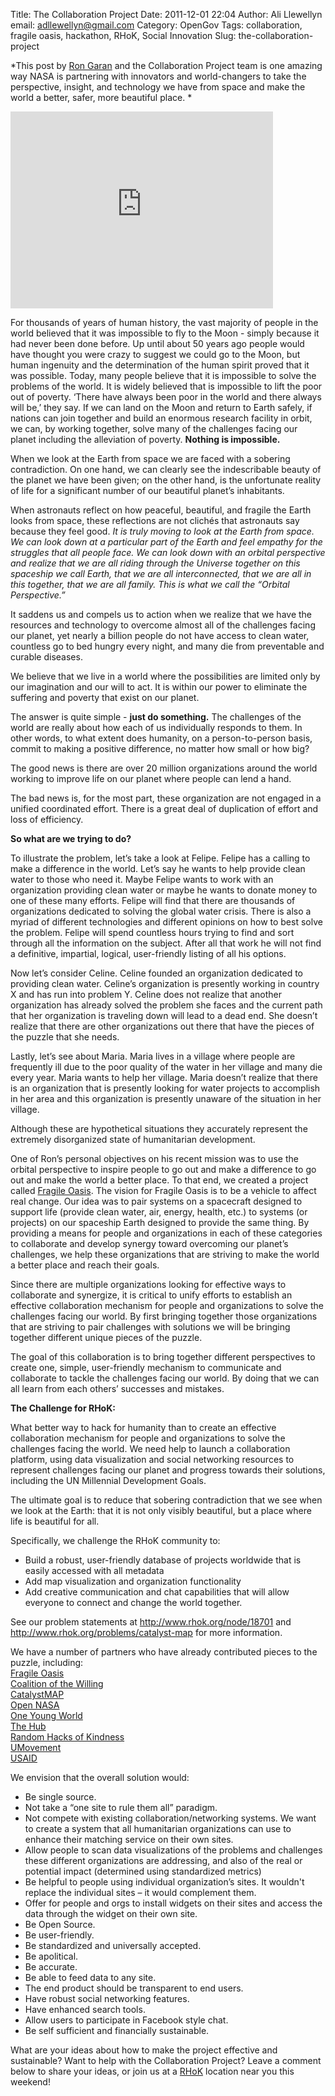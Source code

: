 Title: The Collaboration Project
Date: 2011-12-01 22:04
Author: Ali Llewellyn
email: adllewellyn@gmail.com
Category: OpenGov
Tags: collaboration, fragile oasis, hackathon, RHoK, Social Innovation
Slug: the-collaboration-project

*This post by [Ron Garan][] and the Collaboration Project team is one
amazing way NASA is partnering with innovators and world-changers to
take the perspective, insight, and technology we have from space and
make the world a better, safer, more beautiful place. *

<iframe src="http://www.youtube.com/embed/TgoxQDVKRIY" frameborder="0" width="420" height="315"></iframe>

For thousands of years of human history, the vast majority of people in
the world believed that it was impossible to fly to the Moon - simply
because it had never been done before. Up until about 50 years ago
people would have thought you were crazy to suggest we could go to the
Moon, but human ingenuity and the determination of the human spirit
proved that it was possible. Today, many people believe that it is
impossible to solve the problems of the world. It is widely believed
that is impossible to lift the poor out of poverty. ‘There have always
been poor in the world and there always will be,’ they say. If we can
land on the Moon and return to Earth safely, if nations can join
together and build an enormous research facility in orbit, we can, by
working together, solve many of the challenges facing our planet
including the alleviation of poverty. **Nothing is impossible.**

When we look at the Earth from space we are faced with a sobering
contradiction. On one hand, we can clearly see the indescribable beauty
of the planet we have been given; on the other hand, is the unfortunate
reality of life for a significant number of our beautiful planet’s
inhabitants.

When astronauts reflect on how peaceful, beautiful, and fragile the
Earth looks from space, these reflections are not clichés that
astronauts say because they feel good. *It is truly moving to look at
the Earth from space.* *We can look down at a particular part of the
Earth and feel empathy for the struggles that all people face. We can
look down with an orbital perspective and realize that we are all riding
through the Universe together on this spaceship we call Earth, that we
are all interconnected, that we are all in this together, that we are
all family. This is what we call the “Orbital Perspective.”*

It saddens us and compels us to action when we realize that we have the
resources and technology to overcome almost all of the challenges facing
our planet, yet nearly a billion people do not have access to clean
water, countless go to bed hungry every night, and many die from
preventable and curable diseases.

We believe that we live in a world where the possibilities are limited
only by our imagination and our will to act. It is within our power to
eliminate the suffering and poverty that exist on our planet.

The answer is quite simple - **just do something.** The challenges of
the world are really about how each of us individually responds to them.
In other words, to what extent does humanity, on a person-to-person
basis, commit to making a positive difference, no matter how small or
how big?

The good news is there are over 20 million organizations around the
world working to improve life on our planet where people can lend a
hand.

The bad news is, for the most part, these organization are not engaged
in a unified coordinated effort. There is a great deal of duplication of
effort and loss of efficiency.

**So what are we trying to do?**

To illustrate the problem, let’s take a look at Felipe. Felipe has a
calling to make a difference in the world. Let’s say he wants to help
provide clean water to those who need it. Maybe Felipe wants to work
with an organization providing clean water or maybe he wants to donate
money to one of these many efforts. Felipe will find that there are
thousands of organizations dedicated to solving the global water crisis.
There is also a myriad of different technologies and different opinions
on how to best solve the problem. Felipe will spend countless hours
trying to find and sort through all the information on the subject.
After all that work he will not find a definitive, impartial, logical,
user-friendly listing of all his options.

Now let’s consider Celine. Celine founded an organization dedicated to
providing clean water. Celine’s organization is presently working in
country X and has run into problem Y. Celine does not realize that
another organization has already solved the problem she faces and the
current path that her organization is traveling down will lead to a dead
end. She doesn’t realize that there are other organizations out there
that have the pieces of the puzzle that she needs.

Lastly, let’s see about Maria. Maria lives in a village where people are
frequently ill due to the poor quality of the water in her village and
many die every year. Maria wants to help her village. Maria doesn’t
realize that there is an organization that is presently looking for
water projects to accomplish in her area and this organization is
presently unaware of the situation in her village.

Although these are hypothetical situations they accurately represent the
extremely disorganized state of humanitarian development.

One of Ron’s personal objectives on his recent mission was to use the
orbital perspective to inspire people to go out and make a difference to
go out and make the world a better place. To that end, we created a
project called [Fragile Oasis][]. The vision for Fragile Oasis is to be
a vehicle to affect real change. Our idea was to pair systems on a
spacecraft designed to support life (provide clean water, air, energy,
health, etc.) to systems (or projects) on our spaceship Earth designed
to provide the same thing. By providing a means for people and
organizations in each of these categories to collaborate and develop
synergy toward overcoming our planet’s challenges, we help these
organizations that are striving to make the world a better place and
reach their goals.

Since there are multiple organizations looking for effective ways to
collaborate and synergize, it is critical to unify efforts to establish
an effective collaboration mechanism for people and organizations to
solve the challenges facing our world. By first bringing together those
organizations that are striving to pair challenges with solutions we
will be bringing together different unique pieces of the puzzle.

The goal of this collaboration is to bring together different
perspectives to create one, simple, user-friendly mechanism to
communicate and collaborate to tackle the challenges facing our world.
By doing that we can all learn from each others’ successes and mistakes.

**The Challenge for RHoK:**

What better way to hack for humanity than to create an effective
collaboration mechanism for people and organizations to solve the
challenges facing the world. We need help to launch a collaboration
platform, using data visualization and social networking resources to
represent challenges facing our planet and progress towards their
solutions, including the UN Millennial Development Goals.

The ultimate goal is to reduce that sobering contradiction that we see
when we look at the Earth: that it is not only visibly beautiful, but a
place where life is beautiful for all.

Specifically, we challenge the RHoK community to:

-   Build a robust, user-friendly database of projects worldwide that is
    easily accessed with all metadata
-   Add map visualization and organization functionality
-   Add creative communication and chat capabilities that will allow
    everyone to connect and change the world together.

See our problem statements at <http://www.rhok.org/node/18701> and
<http://www.rhok.org/problems/catalyst-map> for more information.

We have a number of partners who have already contributed pieces to the
puzzle, including:  
[Fragile Oasis][]  
[Coalition of the Willing][]  
[CatalystMAP][]  
[Open NASA][]  
[One Young World][]  
[The Hub][]  
[Random Hacks of Kindness][]  
[UMovement][]  
[USAID][]

We envision that the overall solution would:

-   Be single source.
-   Not take a “one site to rule them all” paradigm.
-   Not compete with existing collaboration/networking systems. We want
    to create a system that all humanitarian organizations can use to
    enhance their matching service on their own sites.
-   Allow people to scan data visualizations of the problems and
    challenges these different organizations are addressing, and also of
    the real or potential impact (determined using standardized metrics)
-   Be helpful to people using individual organization’s sites. It
    wouldn't replace the individual sites – it would complement them.
-   Offer for people and orgs to install widgets on their sites and
    access the data through the widget on their own site.
-   Be Open Source.
-   Be user-friendly.
-   Be standardized and universally accepted.
-   Be apolitical.
-   Be accurate.
-   Be able to feed data to any site.
-   The end product should be transparent to end users.
-   Have robust social networking features.
-   Have enhanced search tools.
-   Allow users to participate in Facebook style chat.
-   Be self sufficient and financially sustainable.

What are your ideas about how to make the project effective and
sustainable? Want to help with the Collaboration Project? Leave a
comment below to share your ideas, or join us at a [RHoK][Random Hacks
of Kindness] location near you this weekend!

  [Ron Garan]: http://fragileoasis.org/community/Astro_Ron/
  [Fragile Oasis]: http://fragileoasis.org/
  [Coalition of the Willing]: http://www.youtube.com/watch?v=OwSzDZnNjUk
  [CatalystMAP]: http://cotw.cc/wiki/CatalystMAP
  [Open NASA]: http://open.nasa.gov/
  [One Young World]: http://www.oneyoungworld.com/home/
  [The Hub]: http://www.youtube.com/watch?v=2frIvdnmfMQ
  [Random Hacks of Kindness]: http://www.rhok.org/
  [UMovement]: http://www.umovement.org/
  [USAID]: http://www.usaid.gov/
